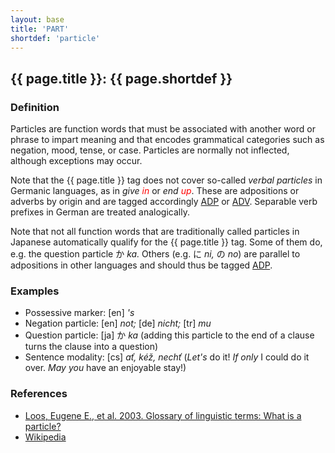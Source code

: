 ```yaml
---
layout: base
title: 'PART'
shortdef: 'particle'
---
```


## {{ page.title }}: {{ page.shortdef }}

### Definition

Particles are function words that must be associated with another word or phrase to impart meaning and that encodes grammatical categories such as negation, mood, tense, or case. Particles are normally not inflected, although exceptions may occur. 

Note that the {{ page.title }} tag does not cover so-called _verbal particles_ in Germanic languages, as in _give <span style='color:red'>in</span>_ or _end <span style='color:red'>up</span>_. These are adpositions or adverbs by origin and are tagged accordingly <a href="ADP.html">ADP</a> or <a href="ADV.html">ADV</a>. Separable verb prefixes in German are treated analogically.

Note that not all function words that are traditionally called particles in Japanese automatically qualify for the {{ page.title }} tag.
Some of them do, e.g. the question particle か _ka._
Others (e.g. に _ni,_ の _no_) are parallel to adpositions in other languages and should thus be tagged
<a href="ADP.html">ADP</a>.

### Examples

 - Possessive marker: [en] _'s_
 - Negation particle: [en] _not;_ [de] _nicht;_ [tr] _mu_
 - Question particle: [ja] か _ka_ (adding this particle to the end of a clause turns the clause into a question)
 - Sentence modality: [cs] _ať, kéž, nechť_ (_Let's_ do it! _If only_ I could do it over. _May you_ have an enjoyable stay!)

### References

* <a href="http://www-01.sil.org/linguistics/GlossaryOfLinguisticTerms/WhatIsAParticle.htm">Loos, Eugene E., et al. 2003. Glossary of linguistic terms: What is a particle?</a>
* <a href="http://en.wikipedia.org/wiki/Grammatical_particle">Wikipedia</a>
